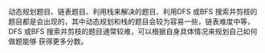 动态规划题目、链表题目、利用栈来解决的题目、利用DFS 或BFS
搜索并剪枝的题目都是会出现的，其中动态规划和栈的题目会较为容易一些，链表难度中等，
DFS 或BFS 搜索并剪枝的题目通常较难，可以根据自身具体情况来规划自己如何做题能够
获得更多分数。














































































































































































































































































